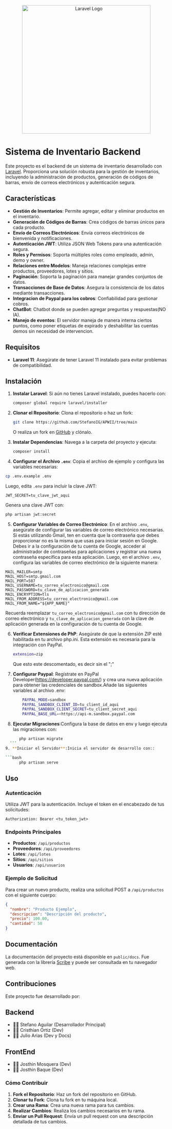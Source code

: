 
<p align="center">
  <a href="https://laravel.com" target="_blank">
    <img src="https://raw.githubusercontent.com/laravel/art/master/logo-lockup/5%20SVG/2%20CMYK/1%20Full%20Color/laravel-logolockup-cmyk-red.svg" width="400" alt="Laravel Logo">
  </a>
</p>

# Sistema de Inventario Backend

Este proyecto es el backend de un sistema de inventario desarrollado con [Laravel](https://laravel.com). Proporciona una solución robusta para la gestión de inventarios, incluyendo la administración de productos, generación de códigos de barras, envío de correos electrónicos y autenticación segura.

## Características

- **Gestión de Inventarios**: Permite agregar, editar y eliminar productos en el inventario.
- **Generación de Códigos de Barras**: Crea códigos de barras únicos para cada producto.
- **Envío de Correos Electrónicos**: Envía correos electrónicos de bienvenida y notificaciones.
- **Autenticación JWT**: Utiliza JSON Web Tokens para una autenticación segura.
- **Roles y Permisos**: Soporta múltiples roles como empleado, admin, demo y owner.
- **Relaciones entre Modelos**: Maneja relaciones complejas entre productos, proveedores, lotes y sitios.
- **Paginación**: Soporta la paginación para manejar grandes conjuntos de datos.
- **Transacciones de Base de Datos**: Asegura la consistencia de los datos mediante transacciones.
- **Integracion de Paypal para los cobros**: Confiabilidad para gestionar cobros.
- **ChatBot**: Chatbot donde se pueden agregar preguntas y respuestas(NO IA).
- **Manejo de eventos**: El servidor maneja de manera interna ciertos puntos, como poner etiquetas de expirado y deshabilitar las cuentas demos sin necesidad de intervencion.

## Requisitos

- **Laravel 11**: Asegúrate de tener Laravel 11 instalado para evitar problemas de compatibilidad.

## Instalación

1. **Instalar Laravel**: Si aún no tienes Laravel instalado, puedes hacerlo con:

    ```bash
    composer global require laravel/installer
    ```

2. **Clonar el Repositorio**: Clona el repositorio o haz un fork:

    ```bash
    git clone https://github.com/StefanoIG/APWII/tree/main
    ```

    O realiza un fork en [GitHub](https://github.com/StefanoIG/APWII/tree/main) y clónalo.

3. **Instalar Dependencias**: Navega a la carpeta del proyecto y ejecuta:

    ```bash
    composer install
    ```

4. **Configurar el Archivo `.env`**: Copia el archivo de ejemplo y configura las variables necesarias:

  ```bash
  cp .env.example .env
  ```

  Luego, edita `.env` para incluir la clave JWT:

  ```plaintext
  JWT_SECRET=tu_clave_jwt_aqui
  ```

  Genera una clave JWT con:

  ```bash
  php artisan jwt:secret
  ```

5. **Configurar Variables de Correo Electrónico**: En el archivo `.env`, asegúrate de configurar las variables de correo electrónico necesarias. Si estás utilizando Gmail, ten en cuenta que la contraseña que debes proporcionar no es la misma que usas para iniciar sesión en Google. Debes ir a la configuración de tu cuenta de Google, acceder al administrador de contraseñas para aplicaciones y registrar una nueva contraseña específica para esta aplicación. Luego, en el archivo `.env`, configura las variables de correo electrónico de la siguiente manera:

  ```plaintext
  MAIL_MAILER=smtp
  MAIL_HOST=smtp.gmail.com
  MAIL_PORT=587
  MAIL_USERNAME=tu_correo_electronico@gmail.com
  MAIL_PASSWORD=tu_clave_de_aplicacion_generada
  MAIL_ENCRYPTION=tls
  MAIL_FROM_ADDRESS=tu_correo_electronico@gmail.com
  MAIL_FROM_NAME="${APP_NAME}"
  ```

Recuerda reemplazar `tu_correo_electronico@gmail.com` con tu dirección de correo electrónico y `tu_clave_de_aplicacion_generada` con la clave de aplicación generada en la configuración de tu cuenta de Google.

6. **Verificar Extensiones de PhP**: Asegúrate de que la extensión ZIP esté habilitada en tu archivo php.ini. Esta extensión es necesaria para la integración con PayPal.

    ```bash
    extension=zip
    ```

    Que esto este descomentado, es decir sin el ";"

7. **Configurar Paypal**: Regístrate en PayPal Developer(<https://developer.paypal.com/>) y crea una nueva aplicación para obtener las credenciales de sandbox.Añade las siguientes variables al archivo .env:

    ```bash
        PAYPAL_MODE=sandbox
        PAYPAL_SANDBOX_CLIENT_ID=tu_client_id_aqui
        PAYPAL_SANDBOX_CLIENT_SECRET=tu_client_secret_aqui
        PAYPAL_BASE_URL=<https://api-m.sandbox.paypal.com
    ```

8. **Ejecutar  Migraciones**:Configura la base de datos en env y luego ejecuta las migraciones con:

  ```bash
        php artisan migrate
    ```
  9. **Iniciar el Servidor**:Inicia el servidor de desarrollo con::

  ```bash
        php artisan serve
  ```

## Uso

### Autenticación

Utiliza JWT para la autenticación. Incluye el token en el encabezado de tus solicitudes:

```http
Authorization: Bearer <tu_token_jwt>
```

### Endpoints Principales

- **Productos**: `/api/productos`
- **Proveedores**: `/api/proveedores`
- **Lotes**: `/api/lotes`
- **Sitios**: `/api/sitios`
- **Usuarios**: `/api/usuarios`

### Ejemplo de Solicitud

Para crear un nuevo producto, realiza una solicitud POST a `/api/productos` con el siguiente cuerpo:

```json
{
  "nombre": "Producto Ejemplo",
  "descripcion": "Descripción del producto",
  "precio": 100.00,
  "cantidad": 50
}
```

## Documentación

La documentación del proyecto está disponible en `public/docs`. Fue generada con la librería [Scribe](https://scribejs.dev) y puede ser consultada en tu navegador web.

## Contribuciones

Este proyecto fue desarrollado por:

## Backend

- 🧑‍💻 Stefano Aguilar (Desarrollador Principal)
- 👩‍💻 Cristhian Ortiz (Dev)
- 👨‍💻 Julio Arias     (Dev y Docs)

## FrontEnd

- 👩‍💻 Josthin Mosquera (Dev)
- 👨‍💻 Josthin Baque     (Dev)


### Cómo Contribuir

1. **Fork el Repositorio**: Haz un fork del repositorio en GitHub.
2. **Clonar tu Fork**: Clona tu fork en tu máquina local.
3. **Crear una Rama**: Crea una nueva rama para tus cambios.
4. **Realizar Cambios**: Realiza los cambios necesarios en tu rama.
5. **Enviar un Pull Request**: Envía un pull request con una descripción detallada de tus cambios.
